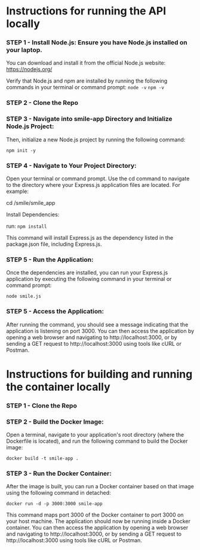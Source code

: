 # Instructions for running the API locally

### STEP 1 - Install Node.js: Ensure you have Node.js installed on your laptop. 
You can download and install it from the official Node.js website: https://nodejs.org/

Verify that Node.js and npm are installed by running the following commands in your terminal or command prompt:
`node -v`
`npm -v`

### STEP 2 - Clone the Repo

### STEP 3 - Navigate into smile-app Directory and Initialize Node.js Project: 

Then, initialize a new Node.js project by running the following command:

`npm init -y`

### STEP 4 - Navigate to Your Project Directory:
Open your terminal or command prompt.
Use the cd command to navigate to the directory where your Express.js application files are located. For example:

cd /smile/smile_app

Install Dependencies:

run: 
`npm install`

This command will install Express.js as the dependency listed in the package.json file, including Express.js.


### STEP 5 - Run the Application:
Once the dependencies are installed, you can run your Express.js application by executing the following command in your terminal or command prompt:

`node smile.js`

### STEP 5 - Access the Application:
After running the command, you should see a message indicating that the application is listening on port 3000.
You can then access the application by opening a web browser and navigating to http://localhost:3000, or by sending a GET request to http://localhost:3000 using tools like cURL or Postman.


#  Instructions for building and running the container locally

### STEP 1 - Clone the Repo

### STEP 2 - Build the Docker Image:
Open a terminal, navigate to your application's root directory (where the Dockerfile is located), and run the following command to build the Docker image:

`docker build -t smile-app .`

### STEP 3 - Run the Docker Container:
After the image is built, you can run a Docker container based on that image using the following command in detached:

`docker run -d -p 3000:3000 smile-app`

This command maps port 3000 of the Docker container to port 3000 on your host machine.
The application should now be running inside a Docker container. You can then access the application by opening a web browser and navigating to http://localhost:3000, or by sending a GET request to http://localhost:3000 using tools like cURL or Postman.
